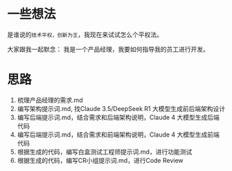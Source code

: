 # 一些想法
是谁说的`技术平权，创新为王`，我现在来试试怎么个平权法。

大家跟我一起默念：
我是一个产品经理，我要如何指导我的员工进行开发。

# 思路
1. 梳理产品经理的需求.md
2. 编写架构提示词.md, 找Claude 3.5/DeepSeek R1 大模型生成前后端架构设计
3. 编写后端提示词.md，结合需求和后端架构说明，Claude 4 大模型生成后端代码
4. 编写后端提示词.md，结合需求和前端架构说明，Claude 4 大模型生成前端代码
5. 根据生成的代码，编写白盒测试工程师提示词.md，进行功能测试
6. 根据生成的代码，编写CR小组提示词.md，进行Code Review
